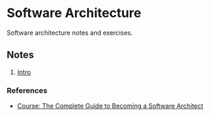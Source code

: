 # Software Architecture

Software architecture notes and exercises.

## Notes

1. [Intro](./_notes/01-introduction.md)

### References

- [Course: The Complete Guide to Becoming a Software Architect](https://www.udemy.com/course/the-complete-guide-to-becoming-a-software-architect/)
